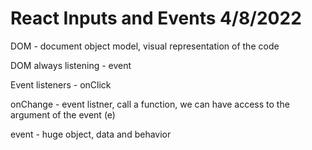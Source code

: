 # React Inputs and Events 4/8/2022

DOM - document object model, visual representation of the code

DOM always listening - event

Event listeners - onClick

onChange - event listner, call a function, we can have access to the argument of the event (e)

event - huge object, data and behavior
